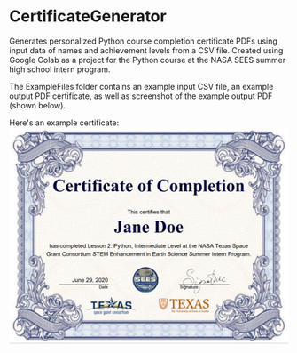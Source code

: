 # CertificateGenerator
Generates personalized Python course completion certificate PDFs using input data of names and achievement levels from a CSV file. Created using Google Colab as a project for the Python course at the NASA SEES summer high school intern program.

The ExampleFiles folder contains an example input CSV file, an example output PDF certificate, as well as screenshot of the example output PDF (shown below).

Here's an example certificate:
![CertificateImage](https://github.com/tangluna/CertificateGenerator/blob/master/ExampleFiles/ExampleCertificateScreenshot.PNG)
